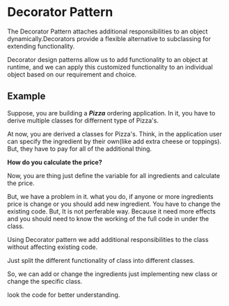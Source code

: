 # Decorator Pattern
 The Decorator Pattern attaches additional responsibilities to an object dynamically.Decorators provide a flexible alternative to
subclassing for extending functionality.

Decorator design patterns allow us to add functionality to an object at runtime, and we can apply this customized functionality to an individual object based on our requirement and choice.

## Example
Suppose, you are building a __*Pizza*__ ordering application. In it, you have to derive multiple classes for differnent type of Pizza's.

At now, you are derived a classes for Pizza's. Think, in the application user can specify the ingredient by their own(like add extra cheese or toppings). But, they have to pay for all of the additional thing.

__How do you calculate the price?__

Now, you are thing just define the variable for all ingredients and calculate the price.

But, we have a problem in it. what you do, if anyone or more ingredients price is change or you should add new ingredient. You have to change the existing code. But, It is not perferable way. Because it need more effects and you should need  to know the working of the full code in under the class.

Using Decorator pattern we add additional responsibilities to the class without affecting existing code.

Just split the different functionality of class into different classes.

So, we can add or change the ingredients just implementing new class or change the specific class.

look the code for better understanding.


